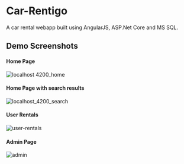 # Car-Rentigo
A car rental webapp built using AngularJS, ASP.Net Core and MS SQL.

## Demo Screenshots

#### Home Page
![localhost 4200_home](https://github.com/Sumandeep-Kaur/Car-Rentigo/assets/77191007/c7c716ac-29d4-45e8-bd2d-7b88c8793b89)

#### Home Page with search results 
![localhost_4200_search](https://github.com/Sumandeep-Kaur/Car-Rentigo/assets/77191007/e4084054-d79f-40ca-8406-b295e1133573)

#### User Rentals 
![user-rentals](https://github.com/Sumandeep-Kaur/Car-Rentigo/assets/77191007/e460c519-f23b-4e37-a5d4-fa670b17bd2a)

#### Admin Page
![admin](https://github.com/Sumandeep-Kaur/Car-Rentigo/assets/77191007/d9aa1391-ed64-49a2-bb3c-7b344eb5f4f0)

